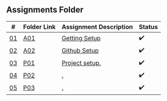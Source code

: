 ## Assignments Folder

|      #      | Folder Link  | Assignment Description | Status |
| :---------: | ------------ | ---------------------- |----------------------|
| [01](https://github.com/rugbyprof/5443-Spatial-DB/tree/main/Assignments/A01) | [A01](https://github.com/rugbyprof/5443-Spatial-DB/tree/main/Assignments/A01) | [Getting Setup](https://github.com/rugbyprof/5443-Spatial-DB/tree/main/Assignments/A01)|:heavy_check_mark: |
| [02](https://github.com/rugbyprof/5443-Spatial-DB/tree/main/Assignments/A02) | [A02](https://github.com/rugbyprof/5443-Spatial-DB/tree/main/Assignments/A02) | [Github Setup](https://github.com/rugbyprof/5443-Spatial-DB/tree/main/Assignments/A02) | :heavy_check_mark: |
| [03](./P01) | [P01](./P01) | [Project setup.](./P01)| :heavy_check_mark: |
| [04](./P02) | [P02](./P02) | [.](./P02)             | :heavy_check_mark: |
| [05](./P03) | [P03](./P03) | [.](./P03)             | :heavy_check_mark: |
